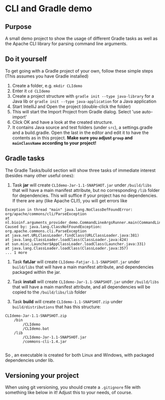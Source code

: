 # CLI and Gradle demo

## Purpose

A small demo project to show the usage of different Gradle tasks as well as 
the Apache CLI library for parsing command line arguments.

## Do it yourself

To get going with a Gradle project of your own, follow these simple steps  
(This assumes you have Gradle installed)

1. Create a folder, e.g. `mkdir CLIdemo`
1. Enter it `cd CLIdemo`
1. Create a project structure with `gradle init --type java-library` for a Java lib
or `gradle init --type java-application` for a Java application
1. Start IntelliJ and Open the project (double-click the folder)
1. This will start the Import Project from Gradle dialog. Select 'use auto-import'
1. Click OK and have a look at the created structure. 
1. It contains Java source and test folders (under `src`), a settings.gradle and a build.gradle. 
Open the last in the editor and edit it to have the contents as in this project. 
**Make sure you adjust `group` and `mainClassName` according to your project!**

## Gradle tasks

The Gradle Tasks/build section will show three tasks of immediate interest (besides many other useful ones):  

1. Task **jar** will create `CLIdemo-Jar-1.1-SNAPSHOT.jar` under `/build/libs` that will have a 
main manifest attribute, but no corresponding `/lib` folder for dependencies. 
This will suffice if your project has no dependencies. If there are any (like Apache CLI!), you will
get errors like  

```
Exception in thread "main" java.lang.NoClassDefFoundError: org/apache/commons/cli/ParseException
at nl.bioinf.arguments_provider_demo.CommandLineArgsRunner.main(CommandLineArgsRunner.java:29)
Caused by: java.lang.ClassNotFoundException: org.apache.commons.cli.ParseException
at java.net.URLClassLoader.findClass(URLClassLoader.java:381)
at java.lang.ClassLoader.loadClass(ClassLoader.java:424)
at sun.misc.Launcher$AppClassLoader.loadClass(Launcher.java:331)
at java.lang.ClassLoader.loadClass(ClassLoader.java:357)
... 1 more
```  

1. Task **fatJar** will create `CLIdemo-Fatjar-1.1-SNAPSHOT.jar` under `build/libs` that will have a 
main manifest attribute, and dependencies packaged within the jar.

1. Task **install** will create `CLIdemo-Jar-1.1-SNAPSHOT.jar` under `/build/libs` that will have a 
main manifest attribute, and all dependencies will be copied to the `/build/libs/lib` folder
 
1. Task **build** will create `CLIdemo-1.1-SNAPSHOT.zip` under `build/distributions` that has this structure:  

```
CLIdemo-Jar-1.1-SNAPSHOT.zip  
    /bin  
        /CLIdemo
        /CLIdemo.bat
    /lib
        /CLIdemo-Jar-1.1-SNAPSHOT.jar
        /commons-cli-1.4.jar
        
```

So , an executable is created for both Linux and Windows, with packaged dependencies under lib.

## Versioning your project

When using git versioning, you should create a `.gitignore` file with something like below in it!
Adjust this to your needs, of course.


```

```
